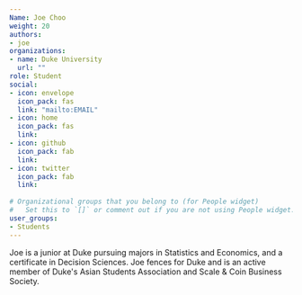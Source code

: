 ```yaml
---
Name: Joe Choo
weight: 20
authors: 
- joe
organizations:
- name: Duke University
  url: ""
role: Student
social:
- icon: envelope
  icon_pack: fas
  link: "mailto:EMAIL"
- icon: home
  icon_pack: fas
  link: 
- icon: github
  icon_pack: fab
  link: 
- icon: twitter
  icon_pack: fab
  link: 
  
# Organizational groups that you belong to (for People widget)
#   Set this to `[]` or comment out if you are not using People widget.  
user_groups:
- Students
---
```


Joe is a junior at Duke pursuing majors in Statistics and Economics, and a certificate in Decision Sciences. Joe fences for Duke and is an active member of Duke's Asian Students Association and Scale & Coin Business Society. 